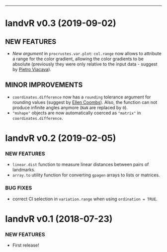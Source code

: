 ----
<!-- * 2017/10/18 - v1.0 *got you covered*  -->

<!-- 
dispRity 0.2.0 (2016-04-01)
=========================

### NEW FEATURES

  * Blabla

### MINOR IMPROVEMENTS

  * Blabla

### BUG FIXES

  * Blabla

### DEPRECATED AND DEFUNCT

  * Blabla
 -->

landvR v0.3 (2019-09-02)
=========================

## NEW FEATURES

 * *New argument* in `procrustes.var.plot`: `col.range` now allows to attribute a range for the color gradient, allowing the color gradients to be absolute (previously they were only relative to the input data - suggest by [Pietro Viacava](https://github.com/pietroviama)).

## MINOR IMPROVEMENTS

 * `coordinates.difference` now has a `rounding` tolerance argument for rounding values (suggest by [Ellen Coombs](https://twitter.com/EllenCoombs)). Also, the function can not produce infinite angles anymore (`NaN` are replaced by `0`).
 * `"mshape"` objects are now automatically coerced as `"matrix"` in `coordinates.difference`.



landvR v0.2 (2019-02-05)
=========================

### NEW FEATURES

  * `linear.dist` function to measure linear distances between pairs of landmarks.
  * `array.to` utility function for converting `gpagen` arrays to lists or matrices.

### BUG FIXES

  * correct CI selection in `variation.range` when using `ordination = TRUE`.


landvR v0.1 (2018-07-23)
=========================

### NEW FEATURES

  * First release!
